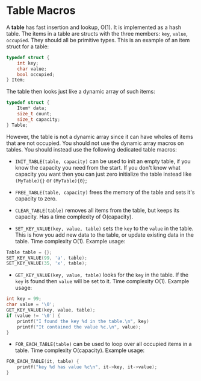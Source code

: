 # Table Macros

A **table** has fast insertion and lookup, O(1).
It is implemented as a hash table.
The items in a table are structs with the three members:
`key`, `value`, `occupied`.
They should all be primitive types.
This is an example of an item struct for a table:

```c
typedef struct {
    int key;
    char value;
    bool occupied;
} Item;
```

The table then looks just like a dynamic array of such items:

```c
typedef struct {
    Item* data;
    size_t count;
    size_t capacity;
} Table;
```

However, the table is not a dynamic array since it can have wholes of items that are not occupied. You should not use the dynamic array macros on tables. You should instead use the following dedicated table macros:

- `INIT_TABLE(table, capacity)` can be used to init an empty table, if you know the capacity you need from the start.
  If you don't know what capacity you want then you can just zero initialize the table instead like `(MyTable){}` or `(MyTable){0}`;

- `FREE_TABLE(table, capacity)` frees the memory of the table and sets it's capacity to zero.

- `CLEAR_TABLE(table)` removes all items from the table, but keeps its capacity. Has a time complexity of O(capacity).

- `SET_KEY_VALUE(key, value, table)` sets the `key` to the `value` in the table. This is how you add new data to the table, or update existing data in the table. Time complexity O(1). Example usage:

```c
Table table = {};
SET_KEY_VALUE(99, 'a', table);
SET_KEY_VALUE(35, 'x', table);
```

- `GET_KEY_VALUE(key, value, table)` looks for the `key` in the table. If the `key` is found then `value` will be set to it. Time complexity O(1). Example usage:

```c
int key = 99;
char value = '\0';
GET_KEY_VALUE(key, value, table);
if (value != '\0') {
    printf("I found the key %d in the table.\n", key)
    printf("It contained the value %c.\n", value);
}
```

- `FOR_EACH_TABLE(table)` can be used to loop over all occupied items in a table. Time complexity O(capacity). Example usage:

```c
FOR_EACH_TABLE(it, table) {
    printf("key %d has value %c\n", it->key, it->value);
}
```
